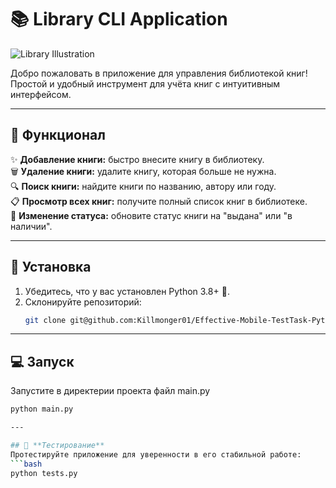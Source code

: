 # 📚 **Library CLI Application**

![Library Illustration](https://royaldesign.ua/file/495/cc/tR/xt/131126201302-the-bodleian-library-3-horizontal-large-gallery1_thumbnail.sPv9.jpg)

Добро пожаловать в приложение для управления библиотекой книг!  
Простой и удобный инструмент для учёта книг с интуитивным интерфейсом.

---

## 🎯 **Функционал**

✨ **Добавление книги:** быстро внесите книгу в библиотеку.  
🗑️ **Удаление книги:** удалите книгу, которая больше не нужна.  
🔍 **Поиск книги:** найдите книги по названию, автору или году.  
📋 **Просмотр всех книг:** получите полный список книг в библиотеке.  
🔄 **Изменение статуса:** обновите статус книги на "выдана" или "в наличии".

---

## 🚀 **Установка**

1. Убедитесь, что у вас установлен Python 3.8+ 🐍.  
2. Склонируйте репозиторий:  
   ```bash
   git clone git@github.com:Killmonger01/Effective-Mobile-TestTask-Python.git

---

## 💻 **Запуск**
  Запустите в директерии проекта файл main.py
   ```bash
   python main.py

---

## 🧪 **Тестирование**
  Протестируйте приложение для уверенности в его стабильной работе:
  ```bash
  python tests.py
